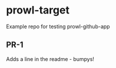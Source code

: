 # prowl-target
Example repo for testing prowl-github-app

## PR-1

Adds a line in the readme - bumpys!

